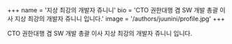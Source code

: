 +++
name = '지상 최강의 개발자 쥬니니'
bio = 'CTO 권한대행 겸 SW 개발 총괄 이사 지상 최강의 개발자 쥬니니 입니다.'
image = '/authors/juunini/profile.jpg'
+++

CTO 권한대행 겸 SW 개발 총괄 이사 지상 최강의 개발자 쥬니니 입니다.
